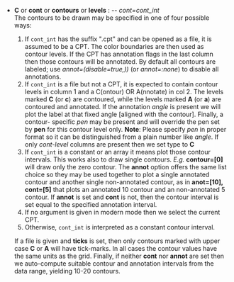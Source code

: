 - **C** or **cont** or **contours** or **levels** : -- *cont=cont\_int*\
  The contours to be drawn may be specified in one of four possible ways:
    1. If ``cont_int`` has the suffix ".cpt" and can be opened as a file, it is assumed to be a CPT.
       The color boundaries are then used as contour levels. If the CPT has annotation flags in the
       last column then those contours will be annotated. By default all contours are labeled;
       use *annot=(disable=true,))* (or *annot=:none*) to disable all annotations.
    2. If ``cont_int`` is a file but not a CPT, it is expected to contain contour levels in column 1 and a
       C(ontour) OR A(nnotate) in col 2. The levels marked **C** (or **c**) are contoured, while the levels
       marked **A** (or **a**) are contoured and annotated. If the annotation *angle* is present we will
       plot the label at that fixed angle [aligned with the contour]. Finally, a contour- specific *pen*
       may be present and will override the pen set by **pen** for this contour level only. **Note**:
       Please specify *pen* in proper format so it can be distinguished from a plain number like *angle*.
       If only *cont-level* columns are present then we set type to **C**
    3. If ``cont_int`` is a constant or an array it means plot those contour intervals. This works also to draw
       single contours. *E.g.* **contour=[0]** will draw only the zero contour. The **annot** option offers the same
       list choice so they may be used together to plot a single annotated contour and another single non-annotated contour,
       as in **anot=[10], cont=[5]** that plots an annotated 10 contour and an non-annotated 5 contour. If **annot** is set
       and **cont** is not, then the contour interval is set equal to the specified annotation interval.
    4. If no argument is given in modern mode then we select the current CPT.
    5. Otherwise, ``cont_int`` is interpreted as a constant contour interval.

  If a file is given and **ticks** is set, then only contours marked with upper case **C** or **A**
  will have tick-marks. In all cases the contour values have the same units as the grid. Finally,
  if neither **cont** nor **annot** are set then we auto-compute suitable contour and annotation
  intervals from the data range, yielding 10-20 contours.

